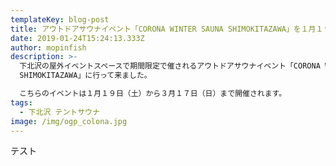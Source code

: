 ```yaml
---
templateKey: blog-post
title: アウトドアサウナイベント「CORONA WINTER SAUNA SHIMOKITAZAWA」を１月１９日（土に行って来ました
date: 2019-01-24T15:24:13.333Z
author: mopinfish
description: >-
  下北沢の屋外イベントスペースで期間限定で催されるアウトドアサウナイベント「CORONA WINTER SAUNA
  SHIMOKITAZAWA」に行って来ました。

  こちらのイベントは１月１９日（土）から３月１７日（日）まで開催されます。
tags:
  - 下北沢 テントサウナ
image: /img/ogp_colona.jpg
---
```

テスト
